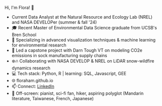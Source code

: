 Hi, I'm Flora! 🌿

- Current Data Analyst at the Natural Resource and Ecology Lab (NREL) and NASA DEVELOPer (summer & fall '24) 
- 🎓 Recent Master of Environmental Data Science graduate from UCSB's Bren School
- 🌱 Specializing in advanced visualization techniques & machine learning for environmental research
- 🧦 Led a capstone project with Darn Tough VT on modeling CO2e emissions in sock manufacturing supply chains
- ❄️🔥 Collaborating with NASA DEVELOP & NREL on LiDAR snow-wildfire dynamics research
- 💻 Tech stack: Python, R | learning: SQL, Javascript, GEE
- 🌐 floraham.github.io
- 📫 Connect: [LinkedIn ](https://www.linkedin.com/in/flora-hamilton-946980122/)
- 🎹 Off-screen: pianist, sci-fi fan, hiker, aspiring polyglot (Mandarin literature, Taiwanese, French, Japanese)
  


